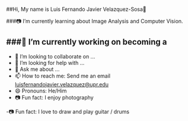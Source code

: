 ##Hi, My name is Luis Fernando Javier Velazquez-Sosa👋

###📷 I’m currently learning about Image Analysis and Computer Vision.

###🔭 I’m currently working on becoming a 
- 
- 👯 I’m looking to collaborate on ...
- 🤔 I’m looking for help with ...
- 💬 Ask me about ...
- 📫 How to reach me: Send me an email luisfernandojavier.velazquez@upr.edu
- 😄 Pronouns: He/Him
- 📷 Fun fact: I enjoy photography 


-📷 Fun fact: I love to draw and play guitar / drums

